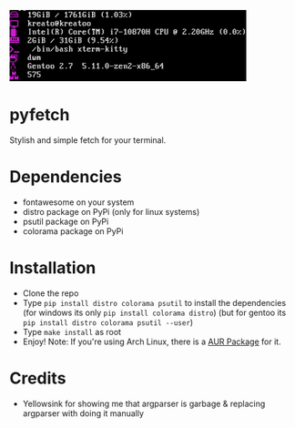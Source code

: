 <p align="left">
<img src="./assets/pyfetch.png">
</p>

# pyfetch

Stylish and simple fetch for your terminal.

# Dependencies
* fontawesome on your system
* distro package on PyPi (only for linux systems)
* psutil package on PyPi
* colorama package on PyPi

# Installation
* Clone the repo
* Type `pip install distro colorama psutil` to install the dependencies (for windows its only `pip install colorama distro`) (but for gentoo its `pip install distro colorama psutil --user`)
* Type `make install` as root
* Enjoy!
Note: If you're using Arch Linux, there is a [AUR Package](https://aur.archlinux.org/packages/pyfetch-git/) for it.

# Credits
* Yellowsink for showing me that argparser is garbage & replacing argparser with doing it manually

